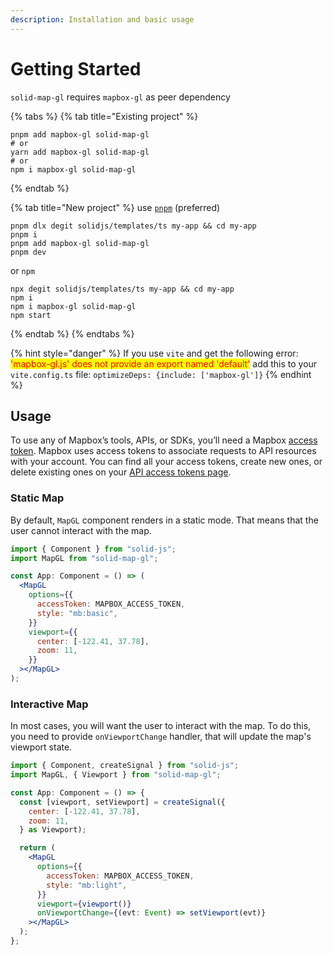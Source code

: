 ```yaml
---
description: Installation and basic usage
---
```


# Getting Started

`solid-map-gl` requires `mapbox-gl` as peer dependency

{% tabs %}
{% tab title="Existing project" %}
```shell
pnpm add mapbox-gl solid-map-gl
# or
yarn add mapbox-gl solid-map-gl
# or
npm i mapbox-gl solid-map-gl
```
{% endtab %}

{% tab title="New project" %}
use [`pnpm`](https://pnpm.io/) (preferred)

```shell
pnpm dlx degit solidjs/templates/ts my-app && cd my-app
pnpm i
pnpm add mapbox-gl solid-map-gl
pnpm dev
```

or `npm`

```shell
npx degit solidjs/templates/ts my-app && cd my-app
npm i
npm i mapbox-gl solid-map-gl
npm start
```
{% endtab %}
{% endtabs %}

{% hint style="danger" %}
If you use `vite` and get the following error:
<mark style="color:red;">'mapbox-gl.js' does not provide an export named 'default'</mark>
add this to your `vite.config.ts` file:
`optimizeDeps: {include: ['mapbox-gl']}`
{% endhint %}

## Usage

To use any of Mapbox’s tools, APIs, or SDKs, you’ll need a Mapbox [access token](https://www.mapbox.com/help/define-access-token/). Mapbox uses access tokens to associate requests to API resources with your account. You can find all your access tokens, create new ones, or delete existing ones on your [API access tokens page](https://www.mapbox.com/studio/account/tokens/).

### **Static Map**

By default, `MapGL` component renders in a static mode. That means that the user cannot interact with the map.

```jsx
import { Component } from "solid-js";
import MapGL from "solid-map-gl";

const App: Component = () => (
  <MapGL
    options={{
      accessToken: MAPBOX_ACCESS_TOKEN,
      style: "mb:basic",
    }}
    viewport={{
      center: [-122.41, 37.78],
      zoom: 11,
    }}
  ></MapGL>
);
```

### **Interactive Map**

In most cases, you will want the user to interact with the map. To do this, you need to provide `onViewportChange` handler, that will update the map's viewport state.

```jsx
import { Component, createSignal } from "solid-js";
import MapGL, { Viewport } from "solid-map-gl";

const App: Component = () => {
  const [viewport, setViewport] = createSignal({
    center: [-122.41, 37.78],
    zoom: 11,
  } as Viewport);

  return (
    <MapGL
      options={{
        accessToken: MAPBOX_ACCESS_TOKEN,
        style: "mb:light",
      }}
      viewport={viewport()}
      onViewportChange={(evt: Event) => setViewport(evt)}
    ></MapGL>
  );
};
```

